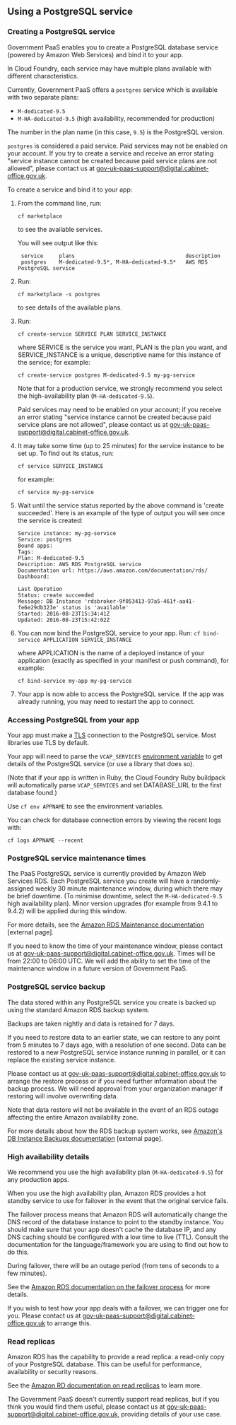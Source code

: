## Using a PostgreSQL service

### Creating a PostgreSQL service

Government PaaS enables you to create a PostgreSQL database service (powered by Amazon Web Services) and bind it to your app. 

In Cloud Foundry, each service may have multiple plans available with different characteristics.

Currently, Government PaaS offers a ``postgres`` service which is available with two separate plans: 

* ``M-dedicated-9.5``
* ``M-HA-dedicated-9.5`` (high availability, recommended for production)

The number in the plan name (in this case, ``9.5``) is the PostgreSQL version.

``postgres`` is considered a paid service. Paid services may not be enabled on your account. If you try to create a service and receive an error stating "service instance cannot be created because paid service plans are not allowed", please contact us at [gov-uk-paas-support@digital.cabinet-office.gov.uk](gov-uk-paas-support@digital.cabinet-office.gov.uk).


To create a service and bind it to your app:

1. From the command line, run:  

    ``cf marketplace``  

    to see the available services.

    You will see output like this:

    
        service     plans                                   description
        postgres    M-dedicated-9.5*, M-HA-dedicated-9.5*   AWS RDS PostgreSQL service

2.  Run: 

    ``cf marketplace -s postgres``

    to see details of the available plans.

3. Run: 

    ``cf create-service SERVICE PLAN SERVICE_INSTANCE``

    where SERVICE is the service you want, PLAN is the plan you want, and SERVICE_INSTANCE is a unique, descriptive name for this instance of the service; for example:

    ``cf create-service postgres M-dedicated-9.5 my-pg-service``

    Note that for a production service, we strongly recommend you select the high-availability plan (``M-HA-dedicated-9.5``).

    Paid services may need to be enabled on your account; if you receive an error stating "service instance cannot be created because paid service plans are not allowed", please contact us at [gov-uk-paas-support@digital.cabinet-office.gov.uk](gov-uk-paas-support@digital.cabinet-office.gov.uk).


3. It may take some time (up to 25 minutes) for the service instance to be set up. To find out its status, run:  

    ``cf service SERVICE_INSTANCE``

    for example:

    ``cf service my-pg-service``

4. Wait until the service status reported by the above command is 'create succeeded'. Here is an example of the type of output you will see once the service is created:

    ```
    Service instance: my-pg-service
    Service: postgres
    Bound apps:
    Tags:
    Plan: M-dedicated-9.5
    Description: AWS RDS PostgreSQL service
    Documentation url: https://aws.amazon.com/documentation/rds/
    Dashboard:

    Last Operation
    Status: create succeeded
    Message: DB Instance 'rdsbroker-9f053413-97a5-461f-aa41-fe6e29db323e' status is 'available'
    Started: 2016-08-23T15:34:41Z
    Updated: 2016-08-23T15:42:02Z
    ```

5. You can now bind the PostgreSQL service to your app. Run:
    ``cf bind-service APPLICATION SERVICE_INSTANCE``

    where APPLICATION is the name of a deployed instance of your application (exactly as specified in your manifest or push command), for example:

    ``cf bind-service my-app my-pg-service``

5. Your app is now able to access the PostgreSQL service. If the app was already running, you may need to restart the app to connect.


### Accessing PostgreSQL from your app

Your app must make a [TLS](https://en.wikipedia.org/wiki/Transport_Layer_Security) connection to the PostgreSQL service. Most libraries use TLS by default.

Your app will need to parse the ``VCAP_SERVICES`` [environment variable](/govuk_documentation_prototype/#environment-variables) to get details of the PostgreSQL service (or use a library that does so).

(Note that if your app is written in Ruby, the Cloud Foundry Ruby buildpack will automatically parse ``VCAP_SERVICES`` and set DATABASE_URL to the first database found.)

Use ``cf env APPNAME`` to see the environment variables.

You can check for database connection errors by viewing the recent logs with:

``cf logs APPNAME --recent``


### PostgreSQL service maintenance times

The PaaS PostgreSQL service is currently provided by Amazon Web Services RDS. Each PostgreSQL service you create will have a randomly-assigned weekly 30 minute maintenance window, during which there may be brief downtime. (To minimise downtime, select the ``M-HA-dedicated-9.5`` high availability plan). Minor version upgrades (for example from 9.4.1 to 9.4.2) will be applied during this window.

For more details, see the [Amazon RDS Maintenance documentation](http://docs.aws.amazon.com/AmazonRDS/latest/UserGuide/USER_UpgradeDBInstance.Maintenance.html) [external page].

If you need to know the time of your maintenance window, please contact us at [gov-uk-paas-support@digital.cabinet-office.gov.uk](gov-uk-paas-support@digital.cabinet-office.gov.uk). Times will be from 22:00 to 06:00 UTC. We will add the ability to set the time of the maintenance window in a future version of Government PaaS.

### PostgreSQL service backup

The data stored within any PostgreSQL service you create is backed up using the standard Amazon RDS backup system. 

Backups are taken nightly and data is retained for 7 days.

If you need to restore data to an earlier state, we can restore to any point from 5 minutes to 7 days ago, with a resolution of one second. Data can be restored to a new PostgreSQL service instance running in parallel, or it can replace the existing service instance.

Please contact us at [gov-uk-paas-support@digital.cabinet-office.gov.uk](gov-uk-paas-support@digital.cabinet-office.gov.uk) to arrange the restore process or if you need further information about the backup process. We will need approval from your organization manager if restoring will involve overwriting data.

Note that data restore will not be available in the event of an RDS outage affecting the entire Amazon availability zone.

For more details about how the RDS backup system works, see [Amazon's DB Instance Backups documentation](http://docs.aws.amazon.com/AmazonRDS/latest/UserGuide/Overview.BackingUpAndRestoringAmazonRDSInstances.html) [external page].

### High availability details

We recommend you use the high availability plan (``M-HA-dedicated-9.5``) for any production apps.

When you use the high availability plan, Amazon RDS provides a hot standby service to use for failover in the event that the original service fails.

The failover process means that Amazon RDS will automatically change the DNS record of the database instance to point to the standby instance. You should make sure that your app doesn't cache the database IP, and any DNS caching should be configured with a low time to live (TTL). Consult the documentation for the language/framework you are using to find out how to do this.

During failover, there will be an outage period (from tens of seconds to a few minutes). 

See the [Amazon RDS documentation on the failover process](http://docs.aws.amazon.com/AmazonRDS/latest/UserGuide/Concepts.MultiAZ.html#Concepts.MultiAZ.Failover) for more details.

If you wish to test how your app deals with a failover, we can trigger one for you. Please contact us at [gov-uk-paas-support@digital.cabinet-office.gov.uk](gov-uk-paas-support@digital.cabinet-office.gov.uk) to arrange this.

### Read replicas

Amazon RDS has the capability to provide a read replica: a read-only copy of your PostgreSQL database. This can be useful for performance, availability or security reasons.

See the [Amazon RD documentation on read replicas](https://aws.amazon.com/rds/details/read-replicas/) to learn more.

The Government PaaS doesn't currently support read replicas, but if you think you would find them useful, please contact us at [gov-uk-paas-support@digital.cabinet-office.gov.uk](gov-uk-paas-support@digital.cabinet-office.gov.uk), providing details of your use case.

